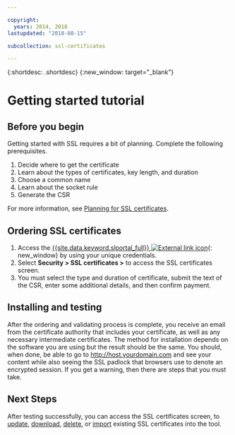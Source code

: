```yaml
---

copyright:
  years: 2014, 2018
lastupdated: "2018-08-15"

subcollection: ssl-certificates

---
```


{:shortdesc: .shortdesc}
{:new_window: target="_blank"}

# Getting started tutorial  


## Before you begin

Getting started with SSL requires a bit of planning. Complete the following prerequisites.

1. Decide where to get the certificate
2. Learn about the types of certificates, key length, and duration
3. Choose a common name
4. Learn about the socket rule
5. Generate the CSR

For more information, see [Planning for SSL certificates](/docs/infrastructure/ssl-certificates?topic=ssl-certificates-planning-for-ssl).

## Ordering SSL certificates

1. Access the [{{site.data.keyword.slportal_full}} ![External link icon](../../icons/launch-glyph.svg "External link icon")](https://control.softlayer.com/){: new_window} by using your unique credentials.
2. Select **Security > SSL certificates >** to access the SSL certificates screen.
3. You must select the type and duration of certificate, submit the text of the CSR, enter some additional details, and then confirm payment.

## Installing and testing
After the ordering and validating process is complete, you receive an email from the certificate authority that includes your certificate, as well as any necessary intermediate certificates. The method for installation depends on the software you are using but the result should be the same. You should, when done, be able to go to <http://host.yourdomain.com> and see your content while also seeing the SSL padlock that browsers use to denote an encrypted session. If you get a warning, then there are steps that you must take.

## Next Steps

After testing successfully, you can access the SSL certificates screen, to [update](/docs/infrastructure/ssl-certificates?topic=ssl-certificates-viewing-and-updating-ssl-certificates), [download](/docs/infrastructure/ssl-certificates?topic=ssl-certificates-downloading-ssl-certificate-details), [delete](/docs/infrastructure/ssl-certificates?topic=ssl-certificates-deleting-ssl-certificates), or [import](/docs/infrastructure/ssl-certificates?topic=ssl-certificates-importing-ssl-certificates) existing SSL certificates into the tool.
